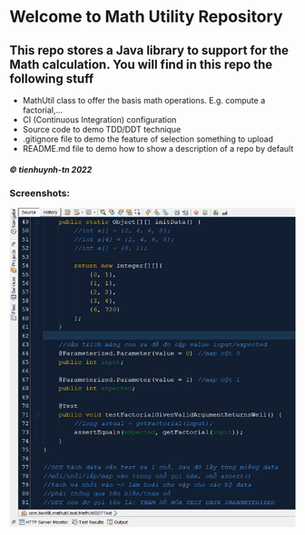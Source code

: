 # Welcome to Math Utility Repository

## This repo stores a Java library to support for the Math calculation. You will find in this repo the following stuff

- MathUtil class to offer the basis math operations. E.g. compute a factorial,...
- CI (Continuous Integration) configuration
- Source code to demo TDD/DDT technique
- .gitignore file to demo the feature of selection something to upload 
- README.md file to demo how to show a description of a repo by default

##### &copy; tienhuynh-tn 2022

### Screenshots:
![DDT](./screenshots/DDT-with-TDD-using-JUnit.png)